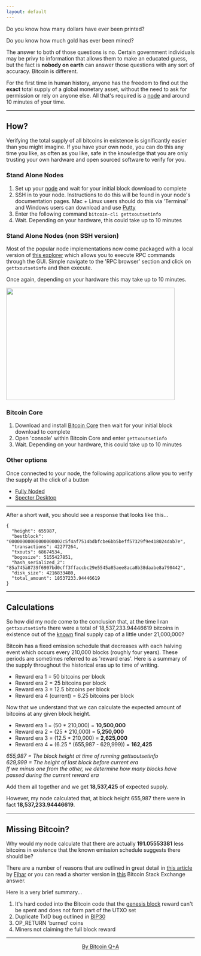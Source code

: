 ```yaml
---
layout: default
---
```


Do you know how many dollars have ever been printed?

Do you know how much gold has ever been mined?

The answer to both of those questions is no. Certain government individuals may be privy to information that allows them to make an educated guess, but the fact is **nobody on earth** can answer those questions with any sort of accuracy. Bitcoin is different. 

For the first time in human history, anyone has the freedom to find out the **exact** total supply of a global monetary asset, without the need to ask for permission or rely on anyone else. All that's required is a [node](https://node.guide) and around 10 minutes of your time.  

***

## How?

Verifying the total supply of all bitcoins in existence is significantly easier than you might imagine. If you have your own node, you can do this any time you like, as often as you like, safe in the knowledge that you are only trusting your own hardware and open sourced software to verify for you.

### Stand Alone Nodes

1. Set up your [node](https://node.guide) and wait for your initial block download to complete
2. SSH in to your node. Instructions to do this will be found in your node's documentation pages. Mac + Linux users should do this via 'Terminal' and Windows users can download and use [Putty](https://www.putty.org/)
3. Enter the following command `bitcoin-cli gettxoutsetinfo`
4. Wait. Depending on your hardware, this could take up to 10 minutes

### Stand Alone Nodes (non SSH version)

Most of the popular node implementations now come packaged with a local version of [this explorer](https://explorer.btc21.org/) which allows you to execute RPC commands through the GUI. Simple navigate to the 'RPC browser' section and click on `gettxoutsetinfo` and then execute.

Once again, depending on your hardware this may take up to 10 minutes.

<img src="https://raw.githubusercontent.com/BitcoinQnA/verify-supply/master/assets/images/RPC1.png" class=responsive width="450" height="300" maxheight="300">


### Bitcoin Core

1. Download and install [Bitcoin Core](https://bitcoin.org/en/download) then wait for your initial block download to complete
2. Open 'console' within Bitcoin Core and enter `gettxoutsetinfo`
3. Wait. Depending on your hardware, this could take up to 10 minutes

### Other options

Once connected to your node, the following applications allow you to verify the supply at the click of a button

* [Fully Noded](https://fonta1n3.github.io/FullyNoded/)
* [Specter Desktop](https://github.com/cryptoadvance/specter-desktop)

***

After a short wait, you should see a response that looks like this...

```
{
  "height": 655987,
  "bestblock": "00000000000000000002c5f4af7514bdbfcbe6bb5beff57329f9e418024dab7e",
  "transactions": 42277264,
  "txouts": 68674534,
  "bogosize": 5155427851,
  "hash_serialized_2": "85a745a8739f6907bd0cff3ffaccbc29e5545a85aee8aca8b38daabe8a790442",
  "disk_size": 4216833480,
  "total_amount": 18537233.94446619
}
```

***

## Calculations

So how did my node come to the conclusion that, at the time I ran `gettxoutsetinfo` there were a total of 18,537,233.94446619 bitcoins in existence out of the [known](https://en.bitcoin.it/wiki/Controlled_supply) final supply cap of a little under 21,000,000? 

Bitcoin has a fixed emission schedule that decreases with each halving event which occurs every 210,000 blocks (roughly four years). These periods are sometimes referred to as 'reward eras'. Here is a summary of the supply throughout the historical eras up to time of writing.

* Reward era 1 = 50 bitcoins per block
* Reward era 2 = 25 bitcoins per block
* Reward era 3 = 12.5 bitcoins per block
* Reward era 4 (current) = 6.25 bitcoins per block 

Now that we understand that we can calculate the expected amount of bitcoins at any given block height.

* Reward era 1 = (50 * 210,000) = **10,500,000**
* Reward era 2 = (25 * 210,000) = **5,250,000**
* Reward era 3 = (12.5 * 210,000) = **2,625,000**
* Reward era 4 = (6.25 * (655,987 - 629,999)) = **162,425**
 
*655,987 = The block height at time of running gettxoutsetinfo*  
*629,999 = The height of last block before current era*  
*If we minus one from the other, we determine how many blocks have passed during the current reward era*

Add them all together and we get **18,537,425** of expected supply. 

However, my node calculated that, at block height 655,987 there were in fact **18,537,233.94446619**. 

***

## Missing Bitcoin?

Why would my node calculate that there are actually **191.05553381** less bitcoins in existence that the known emission schedule suggests there should be?  

There are a number of reasons that are outlined in great detail in [this article](https://fjahr.com/posts/where-are-the-coins/) by [Fjhar](https://twitter.com/fjahr) or you can read a shorter version in [this](https://bitcoin.stackexchange.com/questions/38994/will-there-be-21-million-bitcoins-eventually/38998#38998) Bitcoin Stack Exchange answer.

Here is a very brief summary...

1. It's hard coded into the Bitcoin code that the [genesis block](https://en.bitcoin.it/wiki/Genesis_block) reward can't be spent and does not form part of the UTXO set
2. Duplicate TxID bug outlined in [BIP30](https://github.com/bitcoin/bips/blob/master/bip-0030.mediawiki)
3. OP_RETURN 'burned' coins
4. Miners not claiming the full block reward


***

<p align="center">
  <a href="https://twitter.com/BitcoinQ_A">By Bitcoin Q+A</a>
  <br><br>
</p>




